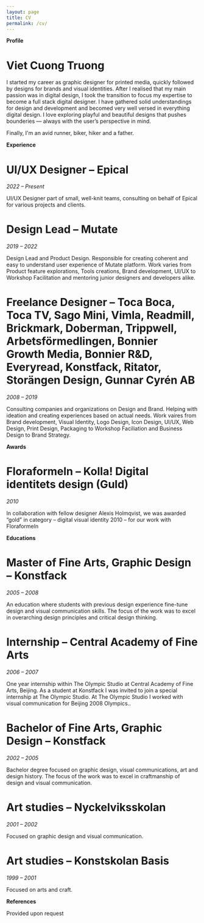 ```yaml
---
layout: page
title: CV
permalink: /cv/
---
```


**Profile**

# **Viet Cuong Truong**

I started my career as graphic designer for printed media, quickly followed by designs for brands and visual identities. After I realised that my main passion was in digital design, I took the transition to focus my expertise to become a full stack digital designer. I have gathered solid understandings for design and development and becomed very well versed in everything digital design. I love exploring playful and beautiful designs that pushes bounderies — always with the user’s perspective in mind.

Finally, I'm an avid runner, biker, hiker and a father.

**Experience**

# **UI/UX Designer – Epical**

*2022 – Present*

UI/UX Designer part of small, well-knit teams, consulting on behalf of Epical for various projects and clients.

# **Design Lead – Mutate**

*2019 – 2022*

Design Lead and Product Design. Responsible for creating coherent and easy to understand user experience of Mutate platform. Work varies from Product feature explorations, Tools creations, Brand development, UI/UX to Workshop Facilitation and mentoring junior designers and developers alike.

# **Freelance Designer – Toca Boca, Toca TV, Sago Mini, Vimla, Readmill, Brickmark, Doberman, Trippwell, Arbetsförmedlingen, Bonnier Growth Media, Bonnier R&D, Everyread, Konstfack, Ritator, Storängen Design, Gunnar Cyrén AB**

*2008 – 2019*

Consulting companies and organizations on Design and Brand. Helping with ideation and creating experiences based on actual needs. Work vaires from Brand development, Visual Identity, Logo Design, Icon Design, UI/UX, Web Design, Print Design, Packaging to Workshop Faciliation and Business Design to Brand Strategy.

**Awards**

# **Floraformeln – Kolla! Digital identitets design (Guld)**

*2010*

In collaboration with fellow designer Alexis Holmqvist, we was awarded “gold” in category – digital visual identity 2010 – for our work with Floraformeln

**Educations**

# **Master of Fine Arts, Graphic Design – Konstfack**

*2005 – 2008*

An education where students with previous design experience fine-tune design and visual communication skills. The focus of the work was to excel in overarching design principles and critical design thinking.

# **Internship – Central Academy of Fine Arts**

*2006 – 2007*

One year internship within The Olympic Studio at Central Academy of Fine Arts, Beijing. As a student at Konstfack I was invited to join a special internship at The Olympic Studio. At The Olympic Studio I worked with visual communication for Beijing 2008 Olympics..

# **Bachelor of Fine Arts, Graphic Design – Konstfack**

*2002 – 2005*

Bachelor degree focused on graphic design, visual communications, art and design history. The focus of the work was to excel in craftmanship of design and visual communication.

# **Art studies – Nyckelviksskolan**

*2001 – 2002*

Focused on graphic design and visual communication.

# **Art studies – Konstskolan Basis**

*1999 – 2001*

Focused on arts and craft.

**References**

Provided upon request